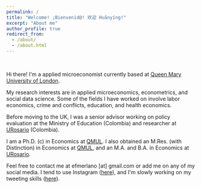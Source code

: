 ```yaml
---
permalink: /
title: "Welcome! ¡Bienvenid@! 欢迎 Huānyíng!"
excerpt: "About me"
author_profile: true
redirect_from: 
  - /about/
  - /about.html
---
```


<br>

Hi there! I'm a applied microeconomist currently based at [Queen Mary University of London](https://www.qmul.ac.uk).

My research interests are in applied microeconomics, econometrics, and social data science. Some of the fields I have worked on involve labor economics, crime and conflicts, education,  and health economics.

Before moving to the UK, I was a senior advisor working on policy evaluation at the Ministry of Education (Colombia) and researcher at [URosario](https://www.urosario.edu.co/inicio/) (Colombia). 

I am a Ph.D. (c) in Economics at [QMUL](https://www.qmul.ac.uk). I also obtained an M.Res. (with Distinction) in Economics at [QMUL](https://www.qmul.ac.uk), and an M.A. and B.A. in Economics at [URosario](https://www.urosario.edu.co/Facultad-de-Economia/Inicio/).

Feel free to contact me at efmerlano [at] gmail.com or add me on any of my social media. I tend to use Instagram ([here](https://www.instagram.com/efmerlano/)), and I'm slowly working on my tweeting skills ([here](https://twitter.com/efmerlano)).
